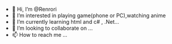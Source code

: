 - 👋 Hi, I’m @Renrori
- 👀 I’m interested in playing game(phone or PC),watching anime
- 🌱 I’m currently learning html and c# , .Net...
- 💞️ I’m looking to collaborate on ...
- 📫 How to reach me ...

<!---
Renrori/Renrori is a ✨ special ✨ repository because its `README.md` (this file) appears on your GitHub profile.
You can click the Preview link to take a look at your changes.
--->
